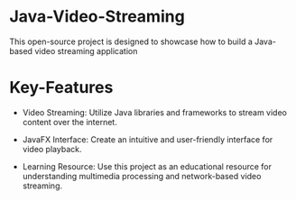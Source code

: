 # Java-Video-Streaming
This open-source project is designed to showcase how to build a Java-based video streaming application

# Key-Features
- Video Streaming: Utilize Java libraries and frameworks to stream video content over the internet.

- JavaFX Interface: Create an intuitive and user-friendly interface for video playback.

- Learning Resource: Use this project as an educational resource for understanding multimedia processing and network-based video streaming.
